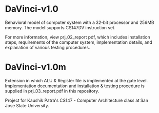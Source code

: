 # DaVinci-v1.0
Behavioral model of computer system with a 32-bit processor and 256MB memory. The model supports CS147DV instruction set.

For more information, view prj_02_report pdf, which includes installation steps, requirements of the computer system, implementation details, and explanation of various testing procedures.

# DaVinci-v1.0m
Extension in which ALU & Register file is implemented at the gate level. Implementation documentation and installation & testing procedure is supplied in prj_03_report.pdf in this repository.

Project for Kaushik Patra's CS147 - Computer Architecture class at San Jose State University.
